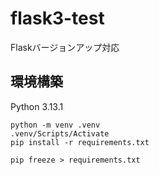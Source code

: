 # flask3-test
Flaskバージョンアップ対応

## 環境構築
Python 3.13.1
```
python -m venv .venv
.venv/Scripts/Activate
pip install -r requirements.txt
```
```
pip freeze > requirements.txt
```